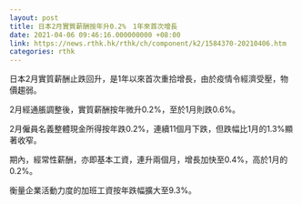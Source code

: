 ```yaml
---
layout: post
title: 日本2月實質薪酬按年升0.2%　1年來首次增長
date: 2021-04-06 09:46:16.000000000 +08:00
link: https://news.rthk.hk/rthk/ch/component/k2/1584370-20210406.htm
categories: rthk
---
```


日本2月實質薪酬止跌回升，是1年以來首次重拾增長，由於疫情令經濟受壓，物價趨弱。

2月經通脹調整後，實質薪酬按年微升0.2%，至於1月則跌0.6%。

2月僱員名義整體現金所得按年跌0.2%，連續11個月下跌，但跌幅比1月的1.3%顯著收窄。

期內，經常性薪酬，亦即基本工資，連升兩個月，增長加快至0.4%，高於1月的0.2%。

衡量企業活動力度的加班工資按年跌幅擴大至9.3%。
